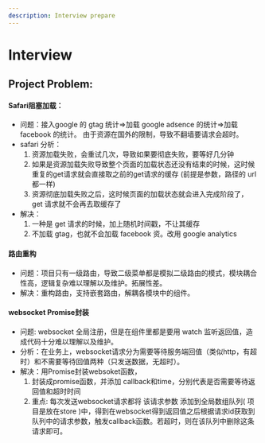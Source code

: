 ```yaml
---
description: Interview prepare
---
```


# Interview

## Project Problem: 

#### Safari阻塞加载：

* 问题：接入google 的 gtag 统计=&gt;加载 google adsence 的统计=&gt;加载 facebook 的统计。 由于资源在国外的限制，导致不翻墙要请求会超时。
* safari 分析：
  1. 资源加载失败，会重试几次，导致如果要彻底失败，要等好几分钟
  2. 如果是资源加载失败导致整个页面的加载状态还没有结束的时候，这时候重复的get请求就会直接取之前的get请求的缓存 \(前提是参数，路径的 url 都一样\)
  3. 资源彻底加载失败之后，这时候页面的加载状态就会进入完成阶段了， get 请求就不会再去取缓存了
* 解决：
  1. 一种是 get 请求的时候，加上随机时间戳，不让其缓存
  2. 不加载 gtag，也就不会加载 facebook 资。改用 google analytics

#### 路由重构

* 问题：项目只有一级路由，导致二级菜单都是模拟二级路由的模式，模块耦合性高，逻辑复杂难以理解以及维护。拓展性差。
* 解决：重构路由，支持嵌套路由，解耦各模块中的组件。

#### websocket Promise封装

* 问题: websocket 全局注册，但是在组件里都是要用 watch 监听返回值，造成代码十分难以理解以及维护。
* 分析：在业务上，websocket请求分为需要等待服务端回值（类似http，有超时）和不需要等待回值两种（只发送数据，无超时）。
* 解决：用Promise封装websoket函数，
  1. 封装成promise函数，并添加 callback和time，分别代表是否需要等待返回值和超时时间
  2. 重点: 每次发送websocket请求都将 该请求参数 添加到全局数组队列\( 项目是放在store \)中，得到在websocket得到返回值之后根据请求id获取到队列中的请求参数，触发callback函数。若超时，则在该队列中删除这条请求即可。

